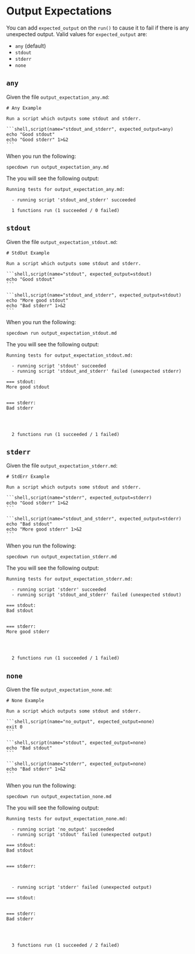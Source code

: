 # Output Expectations

You can add `expected_output` on the `run()` to cause it to fail if there is any
unexpected output. Valid values for `expected_output` are:

- `any` (default)
- `stdout`
- `stderr`
- `none`

## `any`

Given the file `output_expectation_any.md`:

~~~markdown,file(path="output_expectation_any.md")
# Any Example

Run a script which outputs some stdout and stderr.

```shell,script(name="stdout_and_stderr", expected_output=any)
echo "Good stdout"
echo "Good stderr" 1>&2
```
~~~

When you run the following:

```shell,script(name="any_output_expectation")
specdown run output_expectation_any.md
```

The you will see the following output:

```text,verify(script_name="any_output_expectation")
Running tests for output_expectation_any.md:

  - running script 'stdout_and_stderr' succeeded

  1 functions run (1 succeeded / 0 failed)

```

## `stdout`

Given the file `output_expectation_stdout.md`:

~~~markdown,file(path="output_expectation_stdout.md")
# StdOut Example

Run a script which outputs some stdout and stderr.

```shell,script(name="stdout", expected_output=stdout)
echo "Good stdout"
```

```shell,script(name="stdout_and_stderr", expected_output=stdout)
echo "More good stdout"
echo "Bad stderr" 1>&2
```
~~~

When you run the following:

```shell,script(name="stdout_output_expectation")
specdown run output_expectation_stdout.md
```

The you will see the following output:

```text,verify(script_name="stdout_output_expectation")
Running tests for output_expectation_stdout.md:

  - running script 'stdout' succeeded
  - running script 'stdout_and_stderr' failed (unexpected stderr)

=== stdout:
More good stdout


=== stderr:
Bad stderr




  2 functions run (1 succeeded / 1 failed)

```

## `stderr`

Given the file `output_expectation_stderr.md`:

~~~markdown,file(path="output_expectation_stderr.md")
# StdErr Example

Run a script which outputs some stdout and stderr.

```shell,script(name="stderr", expected_output=stderr)
echo "Good stderr" 1>&2
```

```shell,script(name="stdout_and_stderr", expected_output=stderr)
echo "Bad stdout"
echo "More good stderr" 1>&2
```
~~~

When you run the following:

```shell,script(name="stderr_output_expectation")
specdown run output_expectation_stderr.md
```

The you will see the following output:

```text,verify(script_name="stderr_output_expectation")
Running tests for output_expectation_stderr.md:

  - running script 'stderr' succeeded
  - running script 'stdout_and_stderr' failed (unexpected stdout)

=== stdout:
Bad stdout


=== stderr:
More good stderr




  2 functions run (1 succeeded / 1 failed)

```

## `none`

Given the file `output_expectation_none.md`:

~~~markdown,file(path="output_expectation_none.md")
# None Example

Run a script which outputs some stdout and stderr.

```shell,script(name="no_output", expected_output=none)
exit 0
```

```shell,script(name="stdout", expected_output=none)
echo "Bad stdout"
```

```shell,script(name="stderr", expected_output=none)
echo "Bad stderr" 1>&2
```
~~~

When you run the following:

```shell,script(name="none_output_expectation")
specdown run output_expectation_none.md
```

The you will see the following output:

```text,verify(script_name="none_output_expectation")
Running tests for output_expectation_none.md:

  - running script 'no_output' succeeded
  - running script 'stdout' failed (unexpected output)

=== stdout:
Bad stdout


=== stderr:



  - running script 'stderr' failed (unexpected output)

=== stdout:


=== stderr:
Bad stderr




  3 functions run (1 succeeded / 2 failed)

```
